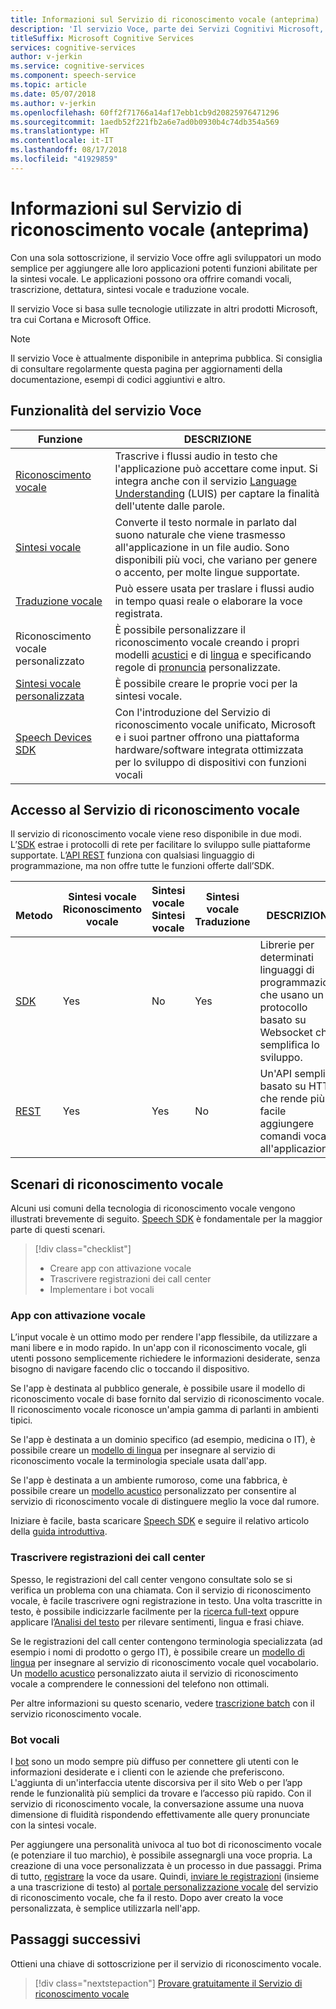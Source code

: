 ```yaml
---
title: Informazioni sul Servizio di riconoscimento vocale (anteprima)
description: 'Il servizio Voce, parte dei Servizi Cognitivi Microsoft, unisce diversi servizi vocali di Azure precedentemente disponibili in modo separato: Riconoscimento vocale Bing (che comprende il riconoscimento vocale e la sintesi vocale), Riconoscimento vocale personalizzato e Traduzione vocale.'
titleSuffix: Microsoft Cognitive Services
services: cognitive-services
author: v-jerkin
ms.service: cognitive-services
ms.component: speech-service
ms.topic: article
ms.date: 05/07/2018
ms.author: v-jerkin
ms.openlocfilehash: 60ff2f71766a14af17ebb1cb9d20825976471296
ms.sourcegitcommit: 1aedb52f221fb2a6e7ad0b0930b4c74db354a569
ms.translationtype: HT
ms.contentlocale: it-IT
ms.lasthandoff: 08/17/2018
ms.locfileid: "41929859"
---
```

# <a name="what-is-the-speech-service-preview"></a>Informazioni sul Servizio di riconoscimento vocale (anteprima)

Con una sola sottoscrizione, il servizio Voce offre agli sviluppatori un modo semplice per aggiungere alle loro applicazioni potenti funzioni abilitate per la sintesi vocale. Le applicazioni possono ora offrire comandi vocali, trascrizione, dettatura, sintesi vocale e traduzione vocale.

Il servizio Voce si basa sulle tecnologie utilizzate in altri prodotti Microsoft, tra cui Cortana e Microsoft Office.

> [!NOTE]
> Il servizio Voce è attualmente disponibile in anteprima pubblica. Si consiglia di consultare regolarmente questa pagina per aggiornamenti della documentazione, esempi di codici aggiuntivi e altro.

## <a name="speech-service-features"></a>Funzionalità del servizio Voce

|Funzione|DESCRIZIONE|
|-|-|
|[Riconoscimento vocale](speech-to-text.md)| Trascrive i flussi audio in testo che l'applicazione può accettare come input. Si integra anche con il servizio [Language Understanding](https://docs.microsoft.com/azure/cognitive-services/luis/) (LUIS) per captare la finalità dell'utente dalle parole.|
|[Sintesi vocale](text-to-speech.md)| Converte il testo normale in parlato dal suono naturale che viene trasmesso all'applicazione in un file audio. Sono disponibili più voci, che variano per genere o accento, per molte lingue supportate. |
|[Traduzione vocale](speech-translation.md)| Può essere usata per traslare i flussi audio in tempo quasi reale o elaborare la voce registrata. |
|Riconoscimento vocale personalizzato|È possibile personalizzare il riconoscimento vocale creando i propri modelli [acustici](how-to-customize-acoustic-models.md) e di [lingua](how-to-customize-language-model.md) e specificando regole di [pronuncia](how-to-customize-pronunciation.md) personalizzate. |
|[Sintesi vocale personalizzata](how-to-customize-voice-font.md)|È possibile creare le proprie voci per la sintesi vocale.|
|[Speech Devices SDK](speech-devices-sdk.md)| Con l'introduzione del Servizio di riconoscimento vocale unificato, Microsoft e i suoi partner offrono una piattaforma hardware/software integrata ottimizzata per lo sviluppo di dispositivi con funzioni vocali |

## <a name="access-to-the-speech-service"></a>Accesso al Servizio di riconoscimento vocale

Il servizio di riconoscimento vocale viene reso disponibile in due modi. L’[SDK](speech-sdk.md) estrae i protocolli di rete per facilitare lo sviluppo sulle piattaforme supportate.
 L’[API REST](rest-apis.md) funziona con qualsiasi linguaggio di programmazione, ma non offre tutte le funzioni offerte dall’SDK.

|<br>Metodo|Sintesi vocale<br>Riconoscimento vocale|Sintesi vocale<br>Sintesi vocale|Sintesi vocale<br>Traduzione|<br>DESCRIZIONE|
|-|-|-|-|-|
|[SDK](speech-sdk.md)|Yes|No |Yes|Librerie per determinati linguaggi di programmazione che usano un protocollo basato su Websocket che semplifica lo sviluppo.|
|[REST](rest-apis.md)|Yes|Yes|No |Un'API semplice basato su HTTP che rende più facile aggiungere comandi vocali all'applicazione.|

## <a name="speech-scenarios"></a>Scenari di riconoscimento vocale

Alcuni usi comuni della tecnologia di riconoscimento vocale vengono illustrati brevemente di seguito. [Speech SDK](speech-sdk.md) è fondamentale per la maggior parte di questi scenari.

> [!div class="checklist"]
> * Creare app con attivazione vocale
> * Trascrivere registrazioni dei call center
> * Implementare i bot vocali

### <a name="voice-triggered-apps"></a>App con attivazione vocale

L’input vocale è un ottimo modo per rendere l'app flessibile, da utilizzare a mani libere e in modo rapido. In un'app con il riconoscimento vocale, gli utenti possono semplicemente richiedere le informazioni desiderate, senza bisogno di navigare facendo clic o toccando il dispositivo.

Se l'app è destinata al pubblico generale, è possibile usare il modello di riconoscimento vocale di base fornito dal servizio di riconoscimento vocale. Il riconoscimento vocale riconosce un'ampia gamma di parlanti in ambienti tipici.

Se l'app è destinata a un dominio specifico (ad esempio, medicina o IT), è possibile creare un [modello di lingua](how-to-customize-language-model.md) per insegnare al servizio di riconoscimento vocale la terminologia speciale usata dall'app.

Se l'app è destinata a un ambiente rumoroso, come una fabbrica, è possibile creare un [modello acustico](how-to-customize-acoustic-models.md) personalizzato per consentire al servizio di riconoscimento vocale di distinguere meglio la voce dal rumore.

Iniziare è facile, basta scaricare [Speech SDK](speech-sdk.md) e seguire il relativo articolo della [guida introduttiva](quickstart-csharp-dotnet-windows.md).

### <a name="transcribe-call-center-recordings"></a>Trascrivere registrazioni dei call center

Spesso, le registrazioni del call center vengono consultate solo se si verifica un problema con una chiamata. Con il servizio di riconoscimento vocale, è facile trascrivere ogni registrazione in testo. Una volta trascritte in testo, è possibile indicizzarle facilmente per la [ricerca full-text](https://docs.microsoft.com/azure/search/search-what-is-azure-search) oppure applicare l’[Analisi del testo](https://docs.microsoft.com/azure/cognitive-services/Text-Analytics/) per rilevare sentimenti, lingua e frasi chiave.

Se le registrazioni del call center contengono terminologia specializzata (ad esempio i nomi di prodotto o gergo IT), è possibile creare un [modello di lingua](how-to-customize-language-model.md) per insegnare al servizio di riconoscimento vocale quel vocabolario. Un [modello acustico](how-to-customize-acoustic-models.md) personalizzato aiuta il servizio di riconoscimento vocale a comprendere le connessioni del telefono non ottimali.

Per altre informazioni su questo scenario, vedere [trascrizione batch](batch-transcription.md) con il servizio riconoscimento vocale.

### <a name="voice-bots"></a>Bot vocali

I [bot](https://dev.botframework.com/) sono un modo sempre più diffuso per connettere gli utenti con le informazioni desiderate e i clienti con le aziende che preferiscono. L'aggiunta di un'interfaccia utente discorsiva per il sito Web o per l’app rende le funzionalità più semplici da trovare e l’accesso più rapido. Con il servizio di riconoscimento vocale, la conversazione assume una nuova dimensione di fluidità rispondendo effettivamente alle query pronunciate con la sintesi vocale.

Per aggiungere una personalità univoca al tuo bot di riconoscimento vocale (e potenziare il tuo marchio), è possibile assegnargli una voce propria. La creazione di una voce personalizzata è un processo in due passaggi. Prima di tutto, [registrare](record-custom-voice-samples.md) la voce da usare. Quindi, [inviare le registrazioni](how-to-customize-voice-font.md) (insieme a una trascrizione di testo) al [portale personalizzazione vocale](https://cris.ai/Home/CustomVoice) del servizio di riconoscimento vocale, che fa il resto. Dopo aver creato la voce personalizzata, è semplice utilizzarla nell'app.

## <a name="next-steps"></a>Passaggi successivi

Ottieni una chiave di sottoscrizione per il servizio di riconoscimento vocale.

> [!div class="nextstepaction"]
> [Provare gratuitamente il Servizio di riconoscimento vocale](get-started.md)
